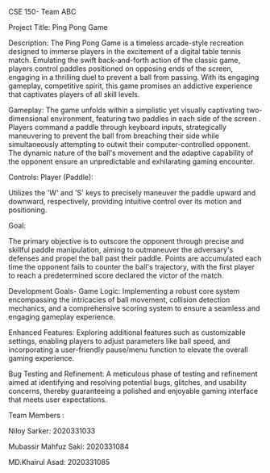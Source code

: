 CSE 150- Team ABC

Project Title: Ping Pong Game

Description:
The Ping Pong Game is a timeless arcade-style recreation designed to immerse players in the excitement of a digital table tennis match. Emulating the swift back-and-forth action of the classic game, players control paddles positioned on opposing ends of the screen, engaging in a thrilling duel to prevent a ball from passing. With its engaging gameplay, competitive spirit, this game promises an addictive experience that captivates players of all skill levels.

Gameplay:
The game unfolds within a simplistic yet visually captivating two-dimensional environment, featuring two paddles in each side of the screen . Players command a paddle through keyboard inputs, strategically maneuvering to prevent the ball from breaching their side while simultaneously attempting to outwit their computer-controlled opponent. The dynamic nature of the ball's movement and the adaptive capability of the opponent ensure an unpredictable and exhilarating gaming encounter.

Controls:
Player (Paddle):

Utilizes the 'W' and 'S' keys to precisely maneuver the paddle upward and downward, respectively, providing intuitive control over its motion and positioning.

Goal:

The primary objective is to outscore the opponent through precise and skillful paddle manipulation, aiming to outmaneuver the adversary's defenses and propel the ball past their paddle. Points are accumulated each time the opponent fails to counter the ball's trajectory, with the first player to reach a predetermined score declared the victor of the match.

Development Goals-
Game Logic: Implementing a robust core system encompassing the intricacies of ball movement, collision detection mechanics, and a comprehensive scoring system to ensure a seamless and engaging gameplay experience.

Enhanced Features: Exploring additional features such as customizable settings, enabling players to adjust parameters like ball speed, and incorporating a user-friendly pause/menu function to elevate the overall gaming experience.

Bug Testing and Refinement: A meticulous phase of testing and refinement aimed at identifying and resolving potential bugs, glitches, and usability concerns, thereby guaranteeing a polished and enjoyable gaming interface that meets user expectations.


Team Members :

Niloy Sarker: 2020331033

Mubassir Mahfuz Saki: 2020331084

MD.Khairul Asad: 2020331085
